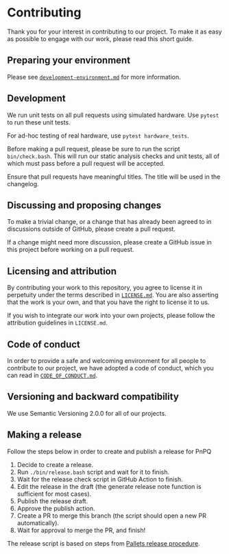 # Contributing

Thank you for your interest in contributing to our project. To make it as easy as possible to engage with our work, please read this short guide.

## Preparing your environment

Please see [`development-environment.md`](https://github.com/moonshot-nagayama-pj/public-documents/blob/main/engineering/development-environment.md) for more information.

## Development

We run unit tests on all pull requests using simulated hardware. Use `pytest` to run these unit tests.

For ad-hoc testing of real hardware, use `pytest hardware_tests`.

Before making a pull request, please be sure to run the script `bin/check.bash`. This will run our static analysis checks and unit tests, all of which must pass before a pull request will be accepted.

Ensure that pull requests have meaningful titles. The title will be used in the changelog.

## Discussing and proposing changes

To make a trivial change, or a change that has already been agreed to in discussions outside of GitHub, please create a pull request.

If a change might need more discussion, please create a GitHub issue in this project before working on a pull request.

## Licensing and attribution

By contributing your work to this repository, you agree to license it in perpetuity under the terms described in [`LICENSE.md`](LICENSE.md). You are also asserting that the work is your own, and that you have the right to license it to us.

If you wish to integrate our work into your own projects, please follow the attribution guidelines in `LICENSE.md`.

## Code of conduct

In order to provide a safe and welcoming environment for all people to contribute to our project, we have adopted a code of conduct, which you can read in [`CODE_OF_CONDUCT.md`](CODE_OF_CONDUCT.md).

## Versioning and backward compatibility

We use Semantic Versioning 2.0.0 for all of our projects.

## Making a release

Follow the steps below in order to create and publish a release for PnPQ

1. Decide to create a release.
1. Run `./bin/release.bash` script and wait for it to finish.
1. Wait for the release check script in GitHub Action to finish.
1. Edit the release in the draft (the generate release note function is sufficient for most cases).
1. Publish the release draft.
1. Approve the publish action.
1. Create a PR to merge this branch (the script should open a new PR automatically).
1. Wait for approval to merge the PR, and finish!

The release script is based on steps from [Pallets release procedure](https://palletsprojects.com/contributing/release).
